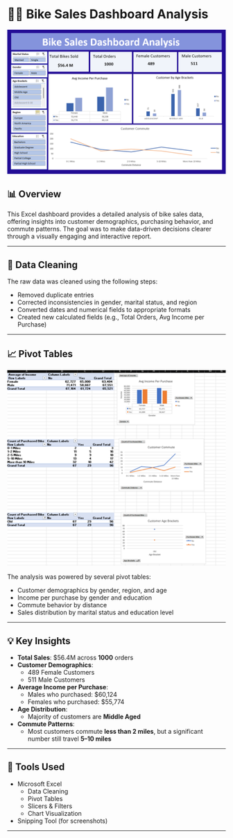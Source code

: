 # 🚴‍♀️ Bike Sales Dashboard Analysis

![Bike Sales Dashboard](Bike-sales-dashboard.png)

## 📊 Overview

This Excel dashboard provides a detailed analysis of bike sales data, offering insights into customer demographics, purchasing behavior, and commute patterns. The goal was to make data-driven decisions clearer through a visually engaging and interactive report.

---

## 🧹 Data Cleaning


The raw data was cleaned using the following steps:
- Removed duplicate entries
- Corrected inconsistencies in gender, marital status, and region
- Converted dates and numerical fields to appropriate formats
- Created new calculated fields (e.g., Total Orders, Avg Income per Purchase)

---

## 📈 Pivot Tables

![Pivot Table](Bike_sales_Pivot-Table.png)

The analysis was powered by several pivot tables:
- Customer demographics by gender, region, and age
- Income per purchase by gender and education
- Commute behavior by distance
- Sales distribution by marital status and education level

---

## 💡 Key Insights

- **Total Sales**: $56.4M across **1000** orders
- **Customer Demographics**:
  - 489 Female Customers
  - 511 Male Customers
- **Average Income per Purchase**:
  - Males who purchased: $60,124
  - Females who purchased: $55,774
- **Age Distribution**:
  - Majority of customers are **Middle Aged**
- **Commute Patterns**:
  - Most customers commute **less than 2 miles**, but a significant number still travel **5–10 miles**

---

## 🧰 Tools Used

- Microsoft Excel
  - Data Cleaning
  - Pivot Tables
  - Slicers & Filters
  - Chart Visualization
- Snipping Tool (for screenshots)

---


